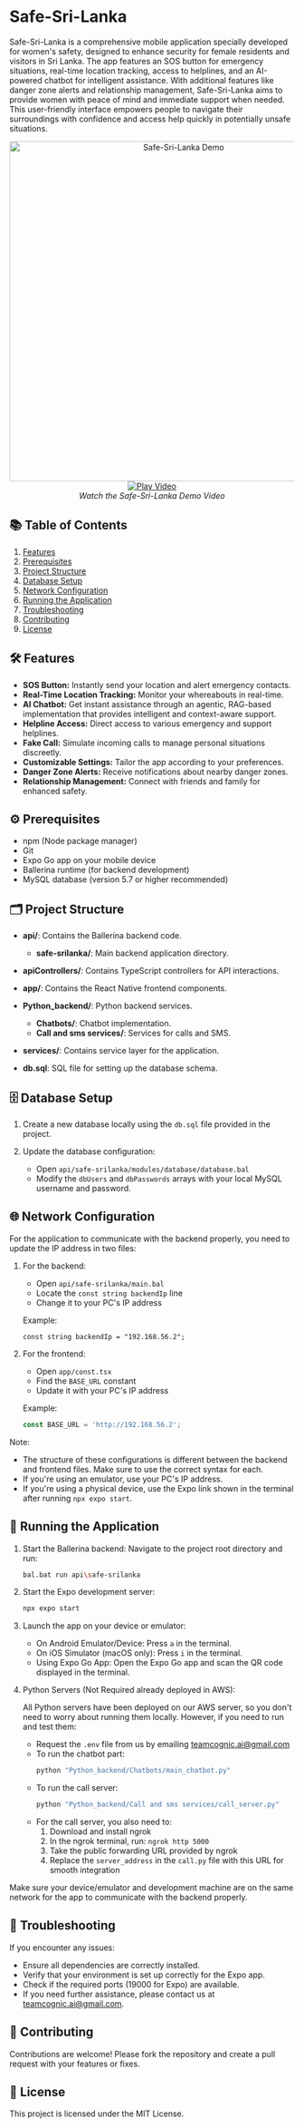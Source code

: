 # Safe-Sri-Lanka

Safe-Sri-Lanka is a comprehensive mobile application specially developed for women's safety, designed to enhance security for female residents and visitors in Sri Lanka. The app features an SOS button for emergency situations, real-time location tracking, access to helplines, and an AI-powered chatbot for intelligent assistance. With additional features like danger zone alerts and relationship management, Safe-Sri-Lanka aims to provide women with peace of mind and immediate support when needed. This user-friendly interface empowers people to navigate their surroundings with confidence and access help quickly in potentially unsafe situations.

<div align="center">
  <a href="https://youtu.be/hV0jOnzFcdI?si=VOCYdYhFcp6bbert">
    <img src="https://github.com/CodeBustersCrafter/iwb350-cognic-ai/blob/main/Tumblain.jpg" alt="Safe-Sri-Lanka Demo" width="600">
  </a>
  <br>
  <a href="https://youtu.be/hV0jOnzFcdI?si=VOCYdYhFcp6bbert">
    <img src="https://img.icons8.com/color/48/000000/youtube-play.png" alt="Play Video">
  </a>
  <br>
  <i>Watch the Safe-Sri-Lanka Demo Video</i>
</div>


## 📚 Table of Contents

1. [Features](#-features)
2. [Prerequisites](#️-prerequisites)
3. [Project Structure](#-project-structure)
4. [Database Setup](#️-database-setup)
5. [Network Configuration](#-network-configuration)
6. [Running the Application](#-running-the-application)
7. [Troubleshooting](#-troubleshooting)
8. [Contributing](#-contributing)
9. [License](#-license)

## 🛠 Features

- **SOS Button:** Instantly send your location and alert emergency contacts.
- **Real-Time Location Tracking:** Monitor your whereabouts in real-time.
- **AI Chatbot:** Get instant assistance through an agentic, RAG-based implementation that provides intelligent and context-aware support.
- **Helpline Access:** Direct access to various emergency and support helplines.
- **Fake Call:** Simulate incoming calls to manage personal situations discreetly.
- **Customizable Settings:** Tailor the app according to your preferences.
- **Danger Zone Alerts:** Receive notifications about nearby danger zones.
- **Relationship Management:** Connect with friends and family for enhanced safety.

## ⚙️ Prerequisites

- npm (Node package manager)
- Git
- Expo Go app on your mobile device
- Ballerina runtime (for backend development)
- MySQL database (version 5.7 or higher recommended)

## 🗂 Project Structure

- **api/**: Contains the Ballerina backend code.
  - **safe-srilanka/**: Main backend application directory.

- **apiControllers/**: Contains TypeScript controllers for API interactions.

- **app/**: Contains the React Native frontend components.

- **Python_backend/**: Python backend services.
  - **Chatbots/**: Chatbot implementation.
  - **Call and sms services/**: Services for calls and SMS.

- **services/**: Contains service layer for the application.
  
- **db.sql**: SQL file for setting up the database schema.

## 🗄️ Database Setup

1. Create a new database locally using the `db.sql` file provided in the project.

2. Update the database configuration:
   - Open `api/safe-srilanka/modules/database/database.bal`
   - Modify the `dbUsers` and `dbPasswords` arrays with your local MySQL username and password.

## 🌐 Network Configuration

For the application to communicate with the backend properly, you need to update the IP address in two files:

1. For the backend:
   - Open `api/safe-srilanka/main.bal`
   - Locate the `const string backendIp` line
   - Change it to your PC's IP address

   Example:
   ```
   const string backendIp = "192.168.56.2";
   ```

2. For the frontend:
   - Open `app/const.tsx`
   - Find the `BASE_URL` constant
   - Update it with your PC's IP address

   Example:
   ```typescript
   const BASE_URL = 'http://192.168.56.2';
   ```

Note: 
- The structure of these configurations is different between the backend and frontend files. Make sure to use the correct syntax for each.
- If you're using an emulator, use your PC's IP address.
- If you're using a physical device, use the Expo link shown in the terminal after running `npx expo start`.

## 🚀 Running the Application

1. Start the Ballerina backend:
   Navigate to the project root directory and run:
   ```bash
   bal.bat run api\safe-srilanka
   ```

2. Start the Expo development server:
   ```bash
   npx expo start
   ```

3. Launch the app on your device or emulator:

   - On Android Emulator/Device: Press `a` in the terminal.
   - On iOS Simulator (macOS only): Press `i` in the terminal.
   - Using Expo Go App: Open the Expo Go app and scan the QR code displayed in the terminal.

4. Python Servers (Not Required already deployed in AWS):

   All Python servers have been deployed on our AWS server, so you don't need to worry about running them locally. However, if you need to run and test them:

   - Request the `.env` file from us by emailing teamcognic.ai@gmail.com
   - To run the chatbot part:
     ```bash
     python "Python_backend/Chatbots/main_chatbot.py"
     ```
   - To run the call server:
     ```bash
     python "Python_backend/Call and sms services/call_server.py"
     ```
   - For the call server, you also need to:
     1. Download and install ngrok
     2. In the ngrok terminal, run: `ngrok http 5000`
     3. Take the public forwarding URL provided by ngrok
     4. Replace the `server_address` in the `call.py` file with this URL for smooth integration

Make sure your device/emulator and development machine are on the same network for the app to communicate with the backend properly.

## 🐛 Troubleshooting
   If you encounter any issues:
   
   - Ensure all dependencies are correctly installed.
   - Verify that your environment is set up correctly for the Expo app.
   - Check if the required ports (19000 for Expo) are available.
   - If you need further assistance, please contact us at teamcognic.ai@gmail.com.
   
## 🤝 Contributing
   Contributions are welcome! Please fork the repository and create a pull request with your features or fixes.

## 📄 License
   This project is licensed under the MIT License.

